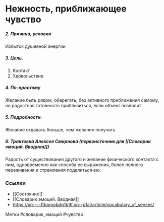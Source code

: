 


#  Нежность, приближающее чувство 

##### 2. Причина, условия
Избыток душевной энергии

##### 3. Цель.
1. Контакт
2. Удовольствие

##### 4. По-простому
Желание быть рядом, оберегать, без активного приближения самому, но радостная готовность приблизиться, если объект позволит

##### 5. Подробности.
Желание отдавать больше, чем желание получать

##### 6. Трактовка Алексея Смирнова (первоисточник для [[Словарик эмоций. Вводная]])
Радость от существования другого и желание физического контакта с ним, одновременно как способа ее выражения, более полного переживания и стремления поделиться ею.


### Ссылки
- [[Состояние]]
- [[Словарик эмоций. Вводная]]
- https://xn----ftbomobdq1b9f.xn--p1ai/article/vocabulary_of_senses/

Метки #словарик_эмоций #чувство 



